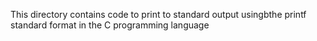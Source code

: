 This directory contains code to print to standard output usingbthe printf standard format in the C programming language